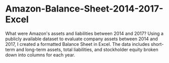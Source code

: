 # Amazon-Balance-Sheet-2014-2017-Excel
What were Amazon's assets and liabilities between 2014 and 2017?  Using a publicly available dataset to evaluate company assets between 2014 and 2017, I created a formatted Balance Sheet in Excel. The data includes short-term and long-term assets, total liabilities, and stockholder equity broken down into columns for each year. 
